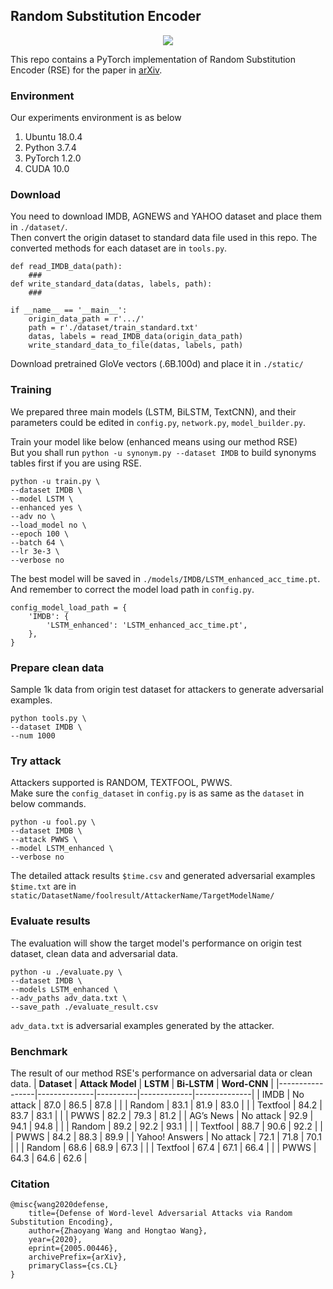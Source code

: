 ## Random Substitution Encoder
<p align="center">
<img src="https://visitor-badge.glitch.me/badge?page_id=<3ed57aa369d867654839f21f5a92b5360c9e9e9635481fdafe231fba3c6ddb70>" >
</p>
This repo contains a PyTorch implementation of Random Substitution Encoder (RSE) for the paper in <a href="https://arxiv.org/abs/2005.00446">arXiv</a>.



### Environment
Our experiments environment is as below
1. Ubuntu 18.0.4
2. Python 3.7.4
3. PyTorch 1.2.0
4. CUDA 10.0

### Download
You need to download IMDB, AGNEWS and YAHOO dataset and place them in ``./dataset/``.  
Then convert the origin dataset to standard data file used in this repo. The converted methods for each dataset are in ``tools.py``.
```
def read_IMDB_data(path):
    ###
def write_standard_data(datas, labels, path):
    ###

if __name__ == '__main__':
    origin_data_path = r'.../'
    path = r'./dataset/train_standard.txt'
    datas, labels = read_IMDB_data(origin_data_path)
    write_standard_data_to_file(datas, labels, path)
```

Download pretrained GloVe vectors (.6B.100d) and place it in ``./static/``

### Training
We prepared three main models (LSTM, BiLSTM, TextCNN), and their parameters could be edited in ``config.py``, ``network.py``, ``model_builder.py``.

Train your model like below (enhanced means using our method RSE)  
But you shall run ``python -u synonym.py --dataset IMDB`` to build synonyms tables first if you are using RSE. 
```
python -u train.py \
--dataset IMDB \
--model LSTM \
--enhanced yes \
--adv no \
--load_model no \
--epoch 100 \
--batch 64 \
--lr 3e-3 \
--verbose no
```

The best model will be saved in ``./models/IMDB/LSTM_enhanced_acc_time.pt``. And remember to correct the model load path in ``config.py``.
```
config_model_load_path = {
    'IMDB': {
        'LSTM_enhanced': 'LSTM_enhanced_acc_time.pt',
    },
}
```

### Prepare clean data
Sample 1k data from origin test dataset for attackers to generate adversarial examples.
```
python tools.py \
--dataset IMDB \
--num 1000
```

### Try attack
Attackers supported is RANDOM, TEXTFOOL, PWWS.  
Make sure the ``config_dataset`` in ``config.py`` is as same as the ``dataset`` in below commands.
```
python -u fool.py \
--dataset IMDB \
--attack PWWS \
--model LSTM_enhanced \
--verbose no
```

The detailed attack results ``$time.csv`` and generated adversarial examples ``$time.txt`` are in ``static/DatasetName/foolresult/AttackerName/TargetModelName/``

### Evaluate results
The evaluation will show the target model's performance on origin test dataset, clean data and adversarial data.  
```
python -u ./evaluate.py \
--dataset IMDB \
--models LSTM_enhanced \
--adv_paths adv_data.txt \
--save_path ./evaluate_result.csv
```

``adv_data.txt`` is adversarial examples generated by the attacker.

### Benchmark
The result of our method RSE's performance on adversarial data or clean data.
| **Dataset**     | **Attack Model** | **LSTM** | **Bi-LSTM** | **Word-CNN** |
|-----------------|--------------|----------|-------------|--------------|
| IMDB            | No attack           | 87\.0    | 86\.5       | 87\.8        |
|                 | Random       | 83\.1    | 81\.9       | 83\.0        |
|                 | Textfool     | 84\.2    | 83\.7       | 83\.1        |
|                 | PWWS         | 82\.2    | 79\.3       | 81\.2        |
| AG’s News       | No attack           | 92\.9    | 94\.1       | 94\.8        |
|                 | Random       | 89\.2    | 92\.2       | 93\.1        |
|                 | Textfool     | 88\.7    | 90\.6       | 92\.2        |
|                 | PWWS         | 84\.2    | 88\.3       | 89\.9        |
| Yahoo\! Answers | No attack           | 72\.1    | 71\.8       | 70\.1        |
|                 | Random       | 68\.6    | 68\.9       | 67\.3        |
|                 | Textfool     | 67\.4    | 67\.1       | 66\.4        |
|                 | PWWS         | 64\.3    | 64\.6       | 62\.6        |

### Citation
```
@misc{wang2020defense,
    title={Defense of Word-level Adversarial Attacks via Random Substitution Encoding},
    author={Zhaoyang Wang and Hongtao Wang},
    year={2020},
    eprint={2005.00446},
    archivePrefix={arXiv},
    primaryClass={cs.CL}
}
```